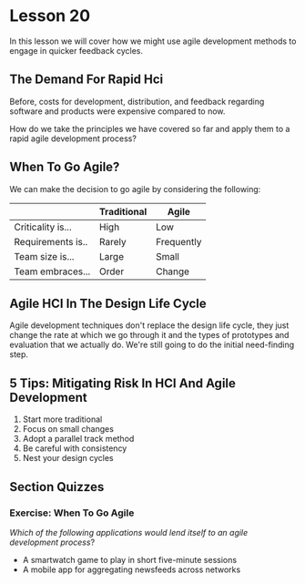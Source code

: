 # Lesson 20

In this lesson we will cover how we might use agile development methods to engage in quicker feedback cycles.

## The Demand For Rapid Hci

Before, costs for development, distribution, and feedback regarding software and products were expensive compared to now.

How do we take the principles we have covered so far and apply them to a rapid agile development process?

## When To Go Agile?

We can make the decision to go agile by considering the following:

|                   | Traditional | Agile      |
| ----------------- | ----------- | ---------- |
| Criticality is... | High        | Low        |
| Requirements is.. | Rarely      | Frequently |
| Team size is...   | Large       | Small      |
| Team embraces...  | Order       | Change     |

## Agile HCI In The Design Life Cycle

Agile development techniques don't replace the design life cycle, they just change the rate at which we go through it and the types of prototypes and evaluation that we actually do. We're still going to do the initial need-finding step.

## 5 Tips: Mitigating Risk In HCI And Agile Development

1. Start more traditional
2. Focus on small changes
3. Adopt a parallel track method
4. Be careful with consistency
5. Nest your design cycles

## Section Quizzes

### Exercise: When To Go Agile

_Which of the following applications would lend itself to an agile development process_?

- A smartwatch game to play in short five-minute sessions
- A mobile app for aggregating newsfeeds across networks
